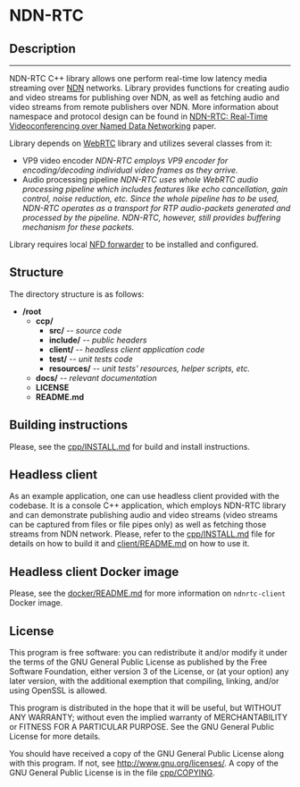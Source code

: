 # NDN-RTC

## Description
----
NDN-RTC C++ library allows one perform real-time low latency media streaming over [NDN](http://named-data.net/) networks. Library provides functions for creating audio and video streams for publishing over NDN, as well as fetching audio and video streams from remote publishers over NDN. More information about namespace and protocol design can be found in [NDN-RTC: Real-Time Videoconferencing over Named Data Networking](https://dl.acm.org/citation.cfm?id=2810176) paper.

Library depends on [WebRTC](https://webrtc.org) library and utilizes several classes from it:   
  - VP9 video encoder
        _NDN-RTC employs VP9 encoder for encoding/decoding individual video frames as they arrive._
  - Audio processing pipeline
        _NDN-RTC uses whole WebRTC audio processing pipeline which includes features like echo cancellation, gain control, noise reduction, etc. Since the whole pipeline has to be used, NDN-RTC operates as a transport for RTP audio-packets generated and processed by the pipeline. NDN-RTC, however, still provides buffering mechanism for these packets._

Library requires local [NFD forwarder](https://github.com/named-data/NFD) to be installed and configured.

## Structure

The directory structure is as follows:

* **/root**
    * **ccp/**
        * **src/** *-- source code*
        * **include/** *-- public headers*
        * **client/** *-- headless client application code*
        * **test/** *-- unit tests code*
        * **resources/** *-- unit tests' resources, helper scripts, etc.*  
    * **docs/** *-- relevant documentation*
    * **LICENSE**
    * **README.md**

## Building instructions

Please, see the [cpp/INSTALL.md](cpp/INSTALL.md) for build and install instructions.

## Headless client

As an example application, one can use headless client provided with the codebase. It is a console C++ application, which employs NDN-RTC library and can demonstrate publishing audio and video streams (video streams can be captured from files or file pipes only) as well as fetching those streams from NDN network. Please, refer to the [cpp/INSTALL.md](cpp/INSTALL.md#NDN-RTC) file for details on how to build it and [client/README.md](cpp/client/README.md) on how to use it.

## Headless client Docker image

Please, see the [docker/README.md](docker/README.md) for more information on `ndnrtc-client` Docker image.

## License

This program is free software: you can redistribute it and/or modify it under the terms of the GNU General Public License as published by the Free Software Foundation, either version 3 of the License, or (at your option) any later version, with the additional exemption that compiling, linking, and/or using OpenSSL is allowed.

This program is distributed in the hope that it will be useful, but WITHOUT ANY WARRANTY; without even the implied warranty of MERCHANTABILITY or FITNESS FOR A PARTICULAR PURPOSE. See the GNU General Public License for more details.

You should have received a copy of the GNU General Public License along with this program. If not, see http://www.gnu.org/licenses/. A copy of the GNU General Public License is in the file [cpp/COPYING](cpp/COPYING).
